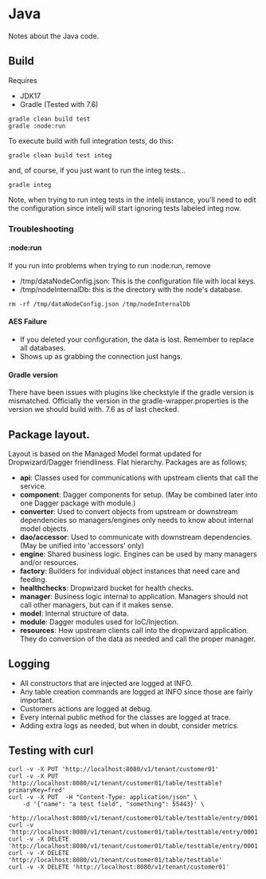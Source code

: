 # Java

Notes about the Java code.

## Build

Requires

* JDK17
* Gradle (Tested with 7.6)

```shell
gradle clean build test
gradle :node:run
```

To execute build with full integration tests, do this:

```shell
gradle clean build test integ
```

and, of course, if you just want to run the integ tests...

```shell
gradle integ
```

Note, when trying to run integ tests in the intelij instance, you'll need to edit
the configuration since intelij will start ignoring tests labeled integ now.

### Troubleshooting

#### :node:run

If you run into problems when trying to run :node:run, remove

* /tmp/dataNodeConfig.json: This is the configuration file with local keys.
* /tmp/nodeInternalDb: this is the directory with the node's database.

```shell
rm -rf /tmp/dataNodeConfig.json /tmp/nodeInternalDb
```

#### AES Failure

* If you deleted your configuration, the data is lost. Remember to replace all
  databases.
* Shows up as grabbing the connection just hangs.

#### Gradle version

There have been issues with plugins like checkstyle if the gradle version
is mismatched. Officially the version in the gradle-wrapper.properties
is the version we should build with. 7.6 as of last checked.

## Package layout.

Layout is based on the Managed Model format updated for Dropwizard/Dagger
friendliness. Flat hierarchy. Packages are as follows;

* **api**: Classes used for communications with upstream clients that call the
  service.
* **component**: Dagger components for setup. (May be combined later into one
  Dagger package with module.)
* **converter**: Used to convert objects from upstream or downstream
  dependencies so managers/engines only needs to know about internal model
  objects.
* **dao/accessor**: Used to communicate with downstream dependencies. (May be
  unified into 'accessors' only)
* **engine**: Shared business logic. Engines can be used by many managers and/or
  resources.
* **factory**: Builders for individual object instances that need care and
  feeding.
* **healthchecks**: Dropwizard bucket for health checks.
* **manager**: Business logic internal to application. Managers should not call
  other managers, but can if it makes sense.
* **model**: Internal structure of data.
* **module**: Dagger modules used for IoC/Injection.
* **resources**: How upstream clients call into the dropwizard application. They
  do conversion of the data as needed and call the proper manager.

## Logging

* All constructors that are injected are logged at INFO.
* Any table creation commands are logged at INFO since those are fairly
  important.
* Customers actions are logged at debug.
* Every internal public method for the classes are logged at trace.
* Adding extra logs as needed, but when in doubt, consider metrics.

## Testing with curl

```shell
curl -v -X PUT 'http://localhost:8080/v1/tenant/customer01'
curl -v -X PUT 'http://localhost:8080/v1/tenant/customer01/table/testtable?primaryKey=fred'
curl -v -X PUT  -H "Content-Type: application/json" \
    -d '{"name": "a test field", "something": 55443}' \
     'http://localhost:8080/v1/tenant/customer01/table/testtable/entry/0001'
curl -v 'http://localhost:8080/v1/tenant/customer01/table/testtable/entry/0001'
curl -v -X DELETE 'http://localhost:8080/v1/tenant/customer01/table/testtable/entry/0001'
curl -v -X DELETE 'http://localhost:8080/v1/tenant/customer01/table/testtable'
curl -v -X DELETE 'http://localhost:8080/v1/tenant/customer01'
```